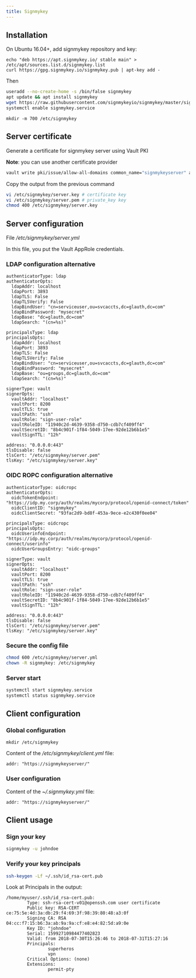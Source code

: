 ```yaml
---
title: Signmykey
---
```


## Installation

On Ubuntu 16.04+, add signmykey repository and key:
```
echo "deb https://apt.signmykey.io/ stable main" > /etc/apt/sources.list.d/signmykey.list
curl https://gpg.signmykey.io/signmykey.pub | apt-key add -
``` 

Then 

```sh
useradd --no-create-home -s /bin/false signmykey
apt update && apt install signmykey
wget https://raw.githubusercontent.com/signmykeyio/signmykey/master/signmykey.service -O /etc/systemd/system/signmykey.service
systemctl enable signmykey.service
``` 

```
mkdir -m 700 /etc/signmykey
```

## Server certificate

Generate a certificate for signmykey server using Vault PKI

**Note**: you can use another certificate provider

```sh
vault write pki/issue/allow-all-domains common_name="signmykeyserver" alt_names="localhost" ip_sans="127.0.0.1"
```

Copy the output from the previous command
```sh
vi /etc/signmykey/server.key # certificate key
vi /etc/signmykey/server.pem # private_key key
chmod 400 /etc/signmykey/server.key
```

## Server configuration

File */etc/signmykey/server.yml*

In this file, you put the Vault AppRole credentials.

### LDAP configuration alternative

```
authenticatorType: ldap
authenticatorOpts:
  ldapAddr: localhost
  ldapPort: 3893
  ldapTLS: False
  ldapTLSVerify: False
  ldapBindUser: "cn=serviceuser,ou=svcaccts,dc=glauth,dc=com"
  ldapBindPassword: "mysecret"
  ldapBase: "dc=glauth,dc=com"
  ldapSearch: "(cn=%s)"

principalsType: ldap
principalsOpts:
  ldapAddr: localhost
  ldapPort: 3893
  ldapTLS: False
  ldapTLSVerify: False
  ldapBindUser: "cn=serviceuser,ou=svcaccts,dc=glauth,dc=com"
  ldapBindPassword: "mysecret"
  ldapBase: "ou=groups,dc=glauth,dc=com"
  ldapSearch: "(cn=%s)"

signerType: vault
signerOpts:
  vaultAddr: "localhost"
  vaultPort: 8200
  vaultTLS: true
  vaultPath: "ssh"
  vaultRole: "sign-user-role"
  vaultRoleID: "11940c2d-4639-9358-d750-cdb7cf409ff4"
  vaultSecretID: "8b4c901f-1f84-5049-17ee-92de12b6b1e5"
  vaultSignTTL: "12h"

address: "0.0.0.0:443"
tlsDisable: false
tlsCert: "/etc/signmykey/server.pem" 
tlsKey: "/etc/signmykey/server.key"
```

### OIDC ROPC configuration alternative
```
authenticatorType: oidcropc
authenticatorOpts:
  oidcTokenEndpoint: "https://idp.my.corp/auth/realms/mycorp/protocol/openid-connect/token"
  oidcClientID: "signmykey"
  oidcClientSecret: "93fac2d9-bd8f-453a-9ece-e2c430f0ee04"

principalsType: oidcropc
principalsOpts:
  oidcUserinfoEndpoint: "https://idp.my.corp/auth/realms/mycorp/protocol/openid-connect/userinfo"
  oidcUserGroupsEntry: "oidc-groups"

signerType: vault
signerOpts:
  vaultAddr: "localhost"
  vaultPort: 8200
  vaultTLS: true
  vaultPath: "ssh"
  vaultRole: "sign-user-role"
  vaultRoleID: "11940c2d-4639-9358-d750-cdb7cf409ff4"
  vaultSecretID: "8b4c901f-1f84-5049-17ee-92de12b6b1e5"
  vaultSignTTL: "12h"

address: "0.0.0.0:443"
tlsDisable: false
tlsCert: "/etc/signmykey/server.pem" 
tlsKey: "/etc/signmykey/server.key"
```

### Secure the config file

```sh
chmod 600 /etc/signmykey/server.yml
chown -R signmykey: /etc/signmykey
```

### Server start

```sh
systemctl start signmykey.service
systemctl status signmykey.service
``` 

## Client configuration

### Global configuration

```
mkdir /etc/signmykey
```

Content of the */etc/signmykey/client.yml* file:

```
addr: "https://signmykeyserver/"
```

### User configuration

Content of the *~/.signmykey.yml* file:

```
addr: "https://signmykeyserver/"
```

## Client usage

### Sign your key

```sh
signmykey -u johndoe
```

### Verify your key principals

```sh
ssh-keygen -Lf ~/.ssh/id_rsa-cert.pub
```

Look at Principals in the output:
```
/home/myuser/.ssh/id_rsa-cert.pub:
        Type: ssh-rsa-cert-v01@openssh.com user certificate
        Public key: RSA-CERT ce:75:5e:4d:3a:db:29:f4:69:3f:98:39:80:48:a3:0f
        Signing CA: RSA 04:cc:f7:15:b6:3a:ab:9a:9a:cf:e8:e4:82:5d:a9:0e
        Key ID: "johndoe"
        Serial: 15992710984477402823
        Valid: from 2018-07-30T15:26:46 to 2018-07-31T15:27:16
        Principals: 
                superheros
                vpn
        Critical Options: (none)
        Extensions: 
                permit-pty
```
